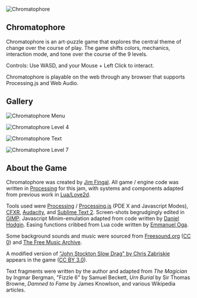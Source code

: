![Chromatophore](https://raw.github.com/jimmytheleaf/game-off-2013/master/img/chromatophoretitle.png)

## Chromatophore

Chromatophore is an art-puzzle game that explores the central theme of change over the course of play. The game shifts colors, mechanics, interaction mode, and tone over the course of the 9 levels.

Controls: Use WASD, and your Mouse + Left Click to interact.

Chromatophore is playable on the web through any browser that supports Processing.js and Web Audio.


## Gallery


![Chromatophore Menu](https://raw.github.com/jimmytheleaf/game-off-2013/master/img/chromatophoremenu1.png)

![Chromatophore Level 4](https://raw.github.com/jimmytheleaf/game-off-2013/master/img/chromatophorel4.png)

![Chromatophore Text](https://raw.github.com/jimmytheleaf/game-off-2013/master/img/chromatophoretext.png)

![Chromatophore Level 7](https://raw.github.com/jimmytheleaf/game-off-2013/master/img/chromatophorel7.png)


## About the Game

Chromatophore was created by [Jim Fingal](http://jimfingal.com/). All game / engine code was written in [Processing](http://processing.org/) for this jam, with systems and components adapted from previous work in [Lua/Love2d](https://github.com/jimmytheleaf/love-lonelyatoms).

Tools used were [Processing](http://processing.org/) / [Processing.js](http://processingjs.org/) (PDE X and Javascript Modes), [CFXR](http://thirdcog.eu/apps/cfxr), [Audacity](http://audacity.sourceforge.net/), and [Sublime Text 2](http://www.sublimetext.com/2). Screen-shots begrudgingly edited in [GIMP](http://www.gimp.org/). Javascript Minim-emulation adapted from code written by [Daniel Hodgin](https://github.com/Pomax/Pjs-2D-Game-Engine/blob/master/minim.js). Easing functions cribbed from Lua code written by [Emmanuel Oga](https://github.com/EmmanuelOga/easing/blob/master/lib/easing.lua).

 Some background sounds and music were sourced from [Freesound.org](http://www.freesound.org/) ([CC 0](http://creativecommons.org/publicdomain/zero/1.0/)) and [The Free Music Archive](http://freemusicarchive.org).

A modified version of ["John Stockton Slow Drag" by Chris Zabriskie](http://freemusicarchive.org/music/Chris_Zabriskie/Undercover_Vampire_Policeman/02_-_John_Stockton_Slow_Drag_1468) appears in the game ([CC BY 3.0](http://creativecommons.org/licenses/by/3.0/)).

Text fragments were written by the author and adapted from *The Magician* by Ingmar Bergman, "Fizzle 6" by Samuel Beckett, *Urn Burial* by Sir Thomas Browne, *Damned to Fame* by James Knowlson, and various Wikipedia articles.
